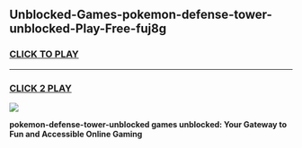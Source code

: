 
## Unblocked-Games-pokemon-defense-tower-unblocked-Play-Free-fuj8g
<h3>
<a href="https://premium76.site?title=pokemon-defense-tower-unblocked&ref=20M">CLICK TO PLAY</a></h3>
<hr>

<h3>
<a href="https://premium76.site?title=pokemon-defense-tower-unblocked&ref=20M">CLICK 2 PLAY</a>
  
</h3>

<a href="https://premium76.site?title=pokemon-defense-tower-unblocked&ref=19M"><img src="https://clearcache.store/games.png"></a>


**pokemon-defense-tower-unblocked games unblocked: Your Gateway to Fun and Accessible Online Gaming**
